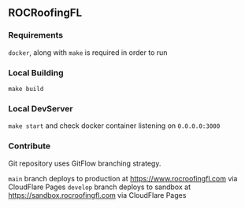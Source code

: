 ## ROCRoofingFL

### Requirements

`docker`, along with `make` is required in order to run

### Local Building

`make build`

### Local DevServer

`make start` and check docker container listening on `0.0.0.0:3000`

### Contribute

Git repository uses GitFlow branching strategy. 

`main` branch deploys to production at https://www.rocroofingfl.com via CloudFlare Pages
`develop` branch deploys to sandbox at https://sandbox.rocroofingfl.com via CloudFlare Pages